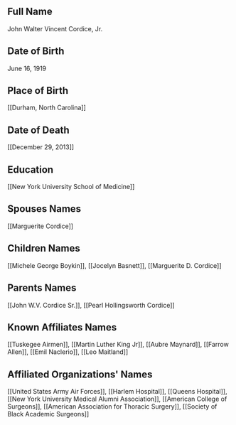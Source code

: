 ## Full Name
John Walter Vincent Cordice, Jr.

## Date of Birth
June 16, 1919

## Place of Birth
[[Durham, North Carolina]]

## Date of Death
[[December 29, 2013]]

## Education
[[New York University School of Medicine]]

## Spouses Names
[[Marguerite Cordice]]

## Children Names
[[Michele George Boykin]], [[Jocelyn Basnett]], [[Marguerite D. Cordice]]

## Parents Names
[[John W.V. Cordice Sr.]], [[Pearl Hollingsworth Cordice]]

## Known Affiliates Names
 [[Tuskegee Airmen]], [[Martin Luther King Jr]], [[Aubre Maynard]], [[Farrow Allen]], [[Emil Naclerio]], [[Leo Maitland]]

## Affiliated Organizations' Names
 [[United States Army Air Forces]], [[Harlem Hospital]], [[Queens Hospital]], [[New York University Medical Alumni Association]], [[American College of Surgeons]], [[American Association for Thoracic Surgery]], [[Society of Black Academic Surgeons]]

